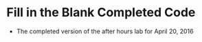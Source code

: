 Fill in the Blank Completed Code
===================================

- The completed version of the after hours lab for April 20, 2016

